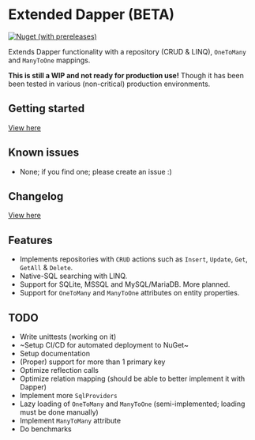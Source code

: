 # Extended Dapper (BETA)

[![Nuget (with prereleases)](https://img.shields.io/nuget/vpre/Extended.Dapper)](https://www.nuget.org/packages/Extended.Dapper)

Extends Dapper functionality with a repository (CRUD & LINQ), `OneToMany` and `ManyToOne` mappings.

**This is still a WIP and not ready for production use!** Though it has been been tested in various (non-critical) production environments.

## Getting started

[View here](docs/getting-started.md)

## Known issues
- None; if you find one; please create an issue :)

## Changelog
[View here](CHANGELOG.md)

## Features

- Implements repositories with `CRUD` actions such as `Insert`, `Update`, `Get`, `GetAll` & `Delete`.
- Native-SQL searching with LINQ.
- Support for SQLite, MSSQL and MySQL/MariaDB. More planned.
- Support for `OneToMany` and `ManyToOne` attributes on entity properties.

## TODO

- Write unittests (working on it)
- ~Setup CI/CD for automated deployment to NuGet~
- Setup documentation
- (Proper) support for more than 1 primary key
- Optimize reflection calls
- Optimize relation mapping (should be able to better implement it with Dapper)
- Implement more `SqlProviders`
- Lazy loading of `OneToMany` and `ManyToOne` (semi-implemented; loading must be done manually)
- Implement `ManyToMany` attribute
- Do benchmarks